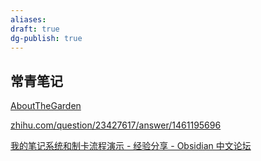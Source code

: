 ```yaml
---
aliases: 
draft: true
dg-publish: true
---
```


## 常青笔记

[AboutTheGarden](https://garden.oldwinter.top/)

[zhihu.com/question/23427617/answer/1461195696](https://www.zhihu.com/question/23427617/answer/1461195696)

[我的笔记系统和制卡流程演示 - 经验分享 - Obsidian 中文论坛](https://forum-zh.obsidian.md/t/topic/386)
